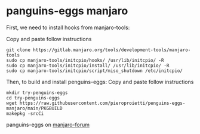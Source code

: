 # panguins-eggs manjaro

First, we need to install hooks from manjaro-tools:

Copy and paste follow instructions

```
git clone https://gitlab.manjaro.org/tools/development-tools/manjaro-tools
sudo cp manjaro-tools/initcpio/hooks/ /usr/lib/initcpio/ -R
sudo cp manjaro-tools/initcpio/install/ /usr/lib/initcpio/ -R
sudo cp manjaro-tools/initcpio/script/miso_shutdown /etc/initcpio/
```

Then, to build and install penguins-eggs:
Copy and paste follow instructions
```
mkdir try-penguins-eggs
cd try-penguins-eggs
wget https://raw.githubusercontent.com/pieroproietti/penguins-eggs-manjaro/main/PKGBUILD
makepkg -srcCi
```

panguins-eggs on [manjaro-forum](https://forum.manjaro.org/t/penguins-eggs-help-needed-for-manjaro-compatibility/96799)

